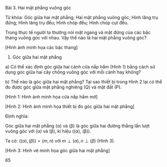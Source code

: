 Bài 3. Hai mặt phẳng vuông góc

Từ khóa: Góc giữa hai mặt phẳng; Hai mặt phẳng vuông góc; Hình lăng trụ đứng; 
Hình lăng trụ đều; Hình chóp đều; Hình chóp cụt đều.

Trong thực tế người ta thường nói mặt ngang và mặt đứng của các bậc thang vuông góc với nhau. Vậy thế nào là hai mặt phẳng vuông góc?

[Hình ảnh minh họa các bậc thang]

1. Góc giữa hai mặt phẳng

a) Có thể xác định góc giữa hai cánh cửa nắp hầm (Hình 1) bằng cách sử dụng góc giữa hai cây chống vuông góc với mỗi cánh hay không?

b) Thế nào là góc giữa hai mặt phẳng? Tại sao thiết bị trong Hình 2 lại có thể đo được góc giữa mặt phẳng nghiêng (Q) và mặt đất (P).

[Hình 1: Hình ảnh minh họa cửa nắp hầm mở]

[Hình 2: Hình ảnh minh họa thiết bị đo góc giữa hai mặt phẳng]

Định nghĩa:

Góc giữa hai mặt phẳng (α) và (β) là góc giữa hai đường thẳng lần lượt vuông góc với (α) và (β), kí hiệu ((α), (β)).

Ta có: $((α), (β)) = (m, n)$ với $m \perp (α), n \perp (β)$ (Hình 3).

[Hình 3: Hình vẽ minh họa góc giữa hai mặt phẳng]

65